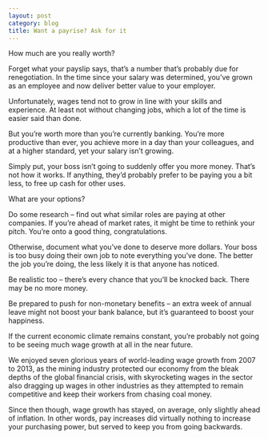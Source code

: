 ```yaml
---
layout: post
category: blog
title: Want a payrise? Ask for it
---
```


How much are you really worth?

Forget what your payslip says, that’s a number that’s probably due for renegotiation. In the time since your salary was determined, you’ve grown as an employee and now deliver better value to your employer. 

Unfortunately, wages tend not to grow in line with your skills and experience. At least not without changing jobs, which a lot of the time is easier said than done.

But you’re worth more than you’re currently banking. You’re more productive than ever, you achieve more in a day than your colleagues, and at a higher standard, yet your salary isn’t growing.

Simply put, your boss isn’t going to suddenly offer you more money. That’s not how it works. If anything, they’d probably prefer to be paying you a bit less, to free up cash for other uses.

What are your options?

Do some research – find out what similar roles are paying at other companies. If you’re ahead of market rates, it might be time to rethink your pitch. You’re onto a good thing, congratulations.

Otherwise, document what you’ve done to deserve more dollars. Your boss is too busy doing their own job to note everything you’ve done. The better the job you’re doing, the less likely it is that anyone has noticed.

Be realistic too – there’s every chance that you’ll be knocked back. There may be no more money. 

Be prepared to push for non-monetary benefits – an extra week of annual leave might not boost your bank balance, but it’s guaranteed to boost your happiness.

If the current economic climate remains constant, you’re probably not going to be seeing much wage growth at all in the near future.

We enjoyed seven glorious years of world-leading wage growth from 2007 to 2013, as the mining industry protected our economy from the bleak depths of the global financial crisis, with skyrocketing wages in the sector also dragging up wages in other industries as they attempted to remain competitive and keep their workers from chasing coal money.

Since then though, wage growth has stayed, on average, only slightly ahead of inflation. In other words, pay increases did virtually nothing to increase your purchasing power, but served to keep you from going backwards.
